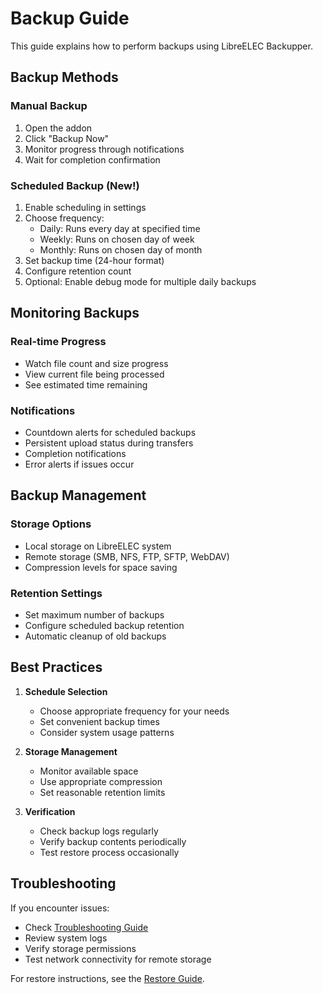 # Backup Guide

This guide explains how to perform backups using LibreELEC Backupper.

## Backup Methods

### Manual Backup
1. Open the addon
2. Click "Backup Now"
3. Monitor progress through notifications
4. Wait for completion confirmation

### Scheduled Backup (New!)
1. Enable scheduling in settings
2. Choose frequency:
   - Daily: Runs every day at specified time
   - Weekly: Runs on chosen day of week
   - Monthly: Runs on chosen day of month
3. Set backup time (24-hour format)
4. Configure retention count
5. Optional: Enable debug mode for multiple daily backups

## Monitoring Backups

### Real-time Progress
- Watch file count and size progress
- View current file being processed
- See estimated time remaining

### Notifications
- Countdown alerts for scheduled backups
- Persistent upload status during transfers
- Completion notifications
- Error alerts if issues occur

## Backup Management

### Storage Options
- Local storage on LibreELEC system
- Remote storage (SMB, NFS, FTP, SFTP, WebDAV)
- Compression levels for space saving

### Retention Settings
- Set maximum number of backups
- Configure scheduled backup retention
- Automatic cleanup of old backups

## Best Practices

1. **Schedule Selection**
   - Choose appropriate frequency for your needs
   - Set convenient backup times
   - Consider system usage patterns

2. **Storage Management**
   - Monitor available space
   - Use appropriate compression
   - Set reasonable retention limits

3. **Verification**
   - Check backup logs regularly
   - Verify backup contents periodically
   - Test restore process occasionally

## Troubleshooting

If you encounter issues:
- Check [Troubleshooting Guide](Troubleshooting)
- Review system logs
- Verify storage permissions
- Test network connectivity for remote storage

For restore instructions, see the [Restore Guide](Restore). 